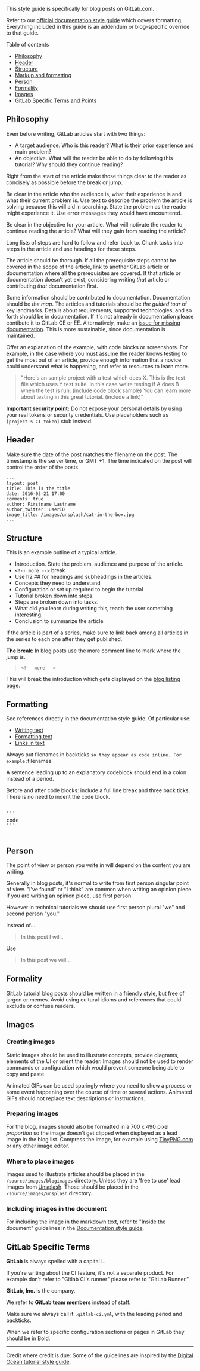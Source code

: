 This style guide is specifically for blog posts on GitLab.com. 

Refer to our [official documentation style guide](http://doc.gitlab.com/ce/development/doc_styleguide.html#documentation-styleguide) which covers formatting. 
Everything included in this guide is an addendum or blog-specific override to that guide. 

Table of contents

- [Philosophy](#philosophy)
- [Header](#header)
- [Structure](#structure)
- [Markup and formatting](#formatting)
- [Person](#person)
- [Formality](#formality)
- [Images](#images)
- [GitLab Specific Terms and Points](#gitlab-specific-terms)

## Philosophy

Even before writing, GitLab articles start with two things:

- A target audience. Who is this reader? What is their prior experience and main problem?
- An objective. What will the reader be able to do by following this tutorial?
Why should they continue reading?

Right from the start of the article make those things clear to the reader as 
concisely as possible before the break or jump.  

Be clear in the article who the audience is, what their experience is and what their 
current problem is. 
Use text to describe the problem the article is solving because this will aid in searching.
State the problem as the reader might experience it.
Use error messages they would have encountered.

Be clear in the objective for your article. 
What will notivate the reader to continue reading the article? 
What will they gain from reading the article?

Long lists of steps are hard to follow and refer back to. 
Chunk tasks into steps in the article and use headings for these steps. 

The article should be thorough. 
If all the prerequisite steps cannot be covered in the scope of the article,
link to another GitLab article or documentation where all the prerequisites
are covered. 
If that article or documentation doesn't yet exist, considering writing *that* 
article or contributing *that* documentation first. 

Some information should be contributed to documentation. 
Documentation should be *the map*. 
The articles and tutorials should be *the guided tour* of key landmarks. 
Details about requirements, supported technologies, and so forth should be in documentation. 
If it's not already in documentation please contibute it to GitLab CE or EE. 
Alternatively, make an [issue for missing documentation](https://gitlab.com/gitlab-com/doc-gitlab-com).
This is more sustainable, since documentation is maintained. 

Offer an explanation of the example, with code blocks or screenshots.
For example, in the case where you must assume the reader knows testing to get the
most out of an article, provide enough information that a novice could understand
what is happening, and refer to resources to learn more. 

> "Here's an sample project with a test which does X.
This is the test file which uses Y test suite.
In this case we're testing if A does B when the test is run. (include code block sample)
You can learn more about testing in this great tutorial. (include a link)" 

**Important security point:** Do not expose your personal details by using your real tokens or 
security credentials.
Use placeholders such as `[project's CI token]` stub instead.

## Header

Make sure the date of the post matches the filename on the post.
The timestamp is the server time, or GMT +1.
The time indicated on the post will control the order of the posts.

```
---
layout: post
title: This is the title
date: 2016-03-21 17:00
comments: true
author: Firstname Lastname
author_twitter: userID
image_title: /images/unsplash/cat-in-the-box.jpg
---
```

## Structure 

This is an example outline of a typical article. 

- Introduction. State the problem, audience and purpose of the article. 
- `<!-- more -->` break
- Use h2 ## for headings and subheadings in the articles.
- Concepts they need to understand
- Configuration or set up required to begin the tutorial
- Tutorial broken down into steps. 
- Steps are broken down into tasks.
- What did you learn during writing this, teach the user something interesting.
- Conclusion to summarize the article

If the article is part of a series, make sure to link back among all articles
in the series to each one after they get published. 

**The break**: In blog posts use the more comment line to mark where the jump is. 

> `<!-- more -->`

This will break the introduction which gets displayed on the [blog listing page][blogpage].

## Formatting

See references directly in the documentation style guide. Of particular use:

- [Writing text][doctext]
- [Formatting text][docformatting]
- [Links in text][doclinks]

Always put filenames in backticks ` so they appear as code inline. For example: `filenames`

A sentence leading up to an explanatory codeblock should end in a colon instead of a period.

Before and after code blocks: include a full line break and three back ticks.
There is no need to indent the code block.

<pre>

```
code 
```
 
</pre>

## Person

The point of view or person you write in will depend on the content you are writing. 

Generally in blog posts, it's normal to write from first person singular point of view. 
"I've found" or "I think" are common when writing an opinion piece.  
If you are writing an opinion piece, use first person. 

However in technical tutorials we should use first person plural "we" and second person "you." 

Instead of... 

> In this post I will..  

Use

> In this post we will... 

## Formality

GitLab tutorial blog posts should be written in a friendly style, but free of 
jargon or memes.
Avoid using cultural idioms and references that could exclude or confuse readers. 

## Images

### Creating images

Static images should be used to illustrate concepts, provide diagrams, elements of the UI or orient the reader.
Images should not be used to render commands or configuration which would prevent
someone being able to copy and paste. 

Animated GIFs can be used sparingly where you need to show a process or some event
happening over the course of time or several actions.
Animated GIFs should not replace text descriptions or instructions. 

### Preparing images

For the blog, images should also be formatted in a 700 x 490 pixel *proportion* 
so the image doesn't get clipped when displayed as a lead image in the blog list.
Compress the image, for example using [TinyPNG.com][tinypng] or any other image editor.

### Where to place images

Images used to illustrate articles should be placed in the `/source/images/blogimages` directory. 
Unless they are 'free to use' lead images from [Unsplash][unsplash]. 
Those should be placed in the `/source/images/unsplash` directory.

### Including images in the document

For including the image in the markdown text, refer to "Inside the document"
guidelines in the [Documentation style guide][docimages].

## GitLab Specific Terms 

**GitLab** is always spelled with a capital L. 

If you're writing about the CI feature, it's not a separate product. 
For example don't refer to "Gitlab CI's runner" please refer to "GitLab Runner."

**GitLab, Inc.** is the company. 

We refer to **GitLab team members** instead of staff. 

Make sure we always call it `.gitlab-ci.yml`, with the leading period and backticks.

When we refer to specific configuration sections or pages in GitLab they should be in Bold.

************

Credit where credit is due: Some of the guidelines are inspired by the 
[Digital Ocean tutorial style guide][dostyleguide].

[blogpage]: https://about.gitlab.com/blog
[unsplash]: https://unsplash.com/
[tinypng]: https://tinypng.com/
[doctext]: http://doc.gitlab.com/ce/development/doc_styleguide.html#text 
[docformatting]: http://doc.gitlab.com/ce/development/doc_styleguide.html#formatting
[doclinks]: http://doc.gitlab.com/ce/development/doc_styleguide.html#links
[docimages]: http://doc.gitlab.com/ce/development/doc_styleguide.html#images
[dostyleguide]: https://www.digitalocean.com/community/tutorials/how-to-write-an-article-for-the-digitalocean-community